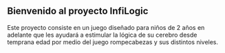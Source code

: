 ## Bienvenido al proyecto InfiLogic

Este proyecto consiste en un juego diseñado para niños de 2 años en adelante que les ayudará 
a estimular la lógica de su cerebro desde temprana edad por medio del juego rompecabezas y 
sus distintos niveles.



